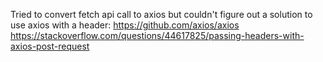 Tried to convert fetch api call to axios but couldn't figure out a solution to use axios with a header:
https://github.com/axios/axios
https://stackoverflow.com/questions/44617825/passing-headers-with-axios-post-request
